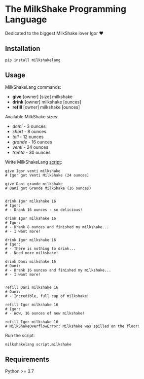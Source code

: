 # The MilkShake Programming Language

Dedicated to the biggest MilkShake lover Igor ❤️

## Installation
```
pip install milkshakelang
```

## Usage
MilkShakeLang commands:
- **give** [owner] [size] milkshake
- **drink** [owner] milkshake [ounces]
- **refill** [owner] milkshake [ounces]

Available MilkShake sizes:
- *demi* - 3 ounces
- *short* - 8 ounces
- *tall* - 12 ounces
- *grande* - 16 ounces
- *venti* - 24 ounces
- *trenta* - 30 ounces

Write MilkShakeLang [script](https://github.com/dayyass/milkshakelang/blob/main/script.milkshake):
```
give Igor venti milkshake
# Igor got Venti MilkShake (24 ounces)

give Dani grande milkshake
# Dani got Grande MilkShake (16 ounces)


drink Igor milkshake 16
# Igor:
# - Drank 16 ounces - so delicious!

drink Igor milkshake 16
# Igor:
# - Drank 8 ounces and finished my milkshake...
# - I want more!

drink Igor milkshake 16
# Igor:
# - There is nothing to drink...
# - Need more milkshake!

drink Dani milkshake 16
# Dani:
# - Drank 16 ounces and finished my milkshake...
# - I want more!


refill Dani milkshake 16
# Dani:
# - Incredible, full cup of milkshake!

refill Igor milkshake 16
# Igor:
# - Wow, 16 ounces of new milkshake!

refill Igor milkshake 16
# MilkShakeOverflowError: Milkshake was spilled on the floor!

```

Run the script:
```
milkshakelang script.milkshake
```

## Requirements
Python >= 3.7
